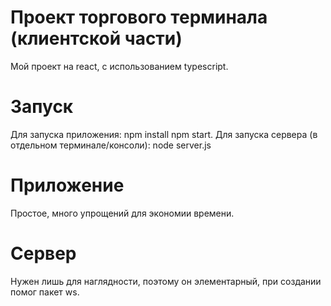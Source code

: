 # Проект торгового терминала (клиентской части)
Мой проект на react, с использованием typescript. 
# Запуск
Для запуска приложения: 
npm install npm start.
Для запуска сервера (в отдельном терминале/консоли):
node server.js
# Приложение
Простое, много упрощений для экономии времени.  
# Сервер 
Нужен лишь для наглядности, поэтому он элементарный, при создании помог пакет ws.
